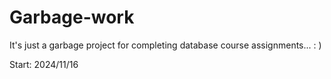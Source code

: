 # Garbage-work
It's just a garbage project for completing database course assignments... :  )

Start: 2024/11/16
